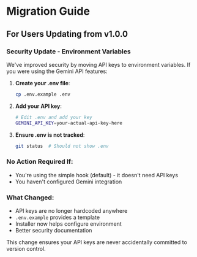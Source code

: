 # Migration Guide

## For Users Updating from v1.0.0

### Security Update - Environment Variables

We've improved security by moving API keys to environment variables. If you were using the Gemini API features:

1. **Create your .env file**:
   ```bash
   cp .env.example .env
   ```

2. **Add your API key**:
   ```bash
   # Edit .env and add your key
   GEMINI_API_KEY=your-actual-api-key-here
   ```

3. **Ensure .env is not tracked**:
   ```bash
   git status  # Should not show .env
   ```

### No Action Required If:
- You're using the simple hook (default) - it doesn't need API keys
- You haven't configured Gemini integration

### What Changed:
- API keys are no longer hardcoded anywhere
- `.env.example` provides a template
- Installer now helps configure environment
- Better security documentation

This change ensures your API keys are never accidentally committed to version control.
